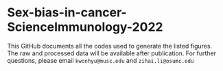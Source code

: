 # Sex-bias-in-cancer-ScienceImmunology-2022  
This GitHub documents all the codes used to generate the listed figures.  
The raw and processed data will be available after publication. For further questions, please email `kwonhyu@musc.edu` and `zihai.li@osumc.edu`
